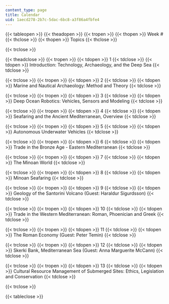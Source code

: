 ```yaml
---
content_type: page
title: Calendar
uid: 1aecd278-2b7c-5dac-6bc8-a3f86a4fbfe4
---
```


{{< tableopen >}}
{{< theadopen >}}
{{< tropen >}}
{{< thopen >}}
Week #
{{< thclose >}}
{{< thopen >}}
Topics
{{< thclose >}}

{{< trclose >}}

{{< theadclose >}}
{{< tropen >}}
{{< tdopen >}}
1
{{< tdclose >}}
{{< tdopen >}}
Introduction: Technology, Archaeology, and the Deep Sea
{{< tdclose >}}

{{< trclose >}}
{{< tropen >}}
{{< tdopen >}}
2
{{< tdclose >}}
{{< tdopen >}}
Marine and Nautical Archaeology: Method and Theory
{{< tdclose >}}

{{< trclose >}}
{{< tropen >}}
{{< tdopen >}}
3
{{< tdclose >}}
{{< tdopen >}}
Deep Ocean Robotics: Vehicles, Sensors and Modeling
{{< tdclose >}}

{{< trclose >}}
{{< tropen >}}
{{< tdopen >}}
4
{{< tdclose >}}
{{< tdopen >}}
Seafaring and the Ancient Mediterranean, Overview
{{< tdclose >}}

{{< trclose >}}
{{< tropen >}}
{{< tdopen >}}
5
{{< tdclose >}}
{{< tdopen >}}
Autonomous Underwater Vehicles
{{< tdclose >}}

{{< trclose >}}
{{< tropen >}}
{{< tdopen >}}
6
{{< tdclose >}}
{{< tdopen >}}
Trade in the Bronze Age - Eastern Mediterranean
{{< tdclose >}}

{{< trclose >}}
{{< tropen >}}
{{< tdopen >}}
7
{{< tdclose >}}
{{< tdopen >}}
The Minoan World
{{< tdclose >}}

{{< trclose >}}
{{< tropen >}}
{{< tdopen >}}
8
{{< tdclose >}}
{{< tdopen >}}
Minoan Seafaring
{{< tdclose >}}

{{< trclose >}}
{{< tropen >}}
{{< tdopen >}}
9
{{< tdclose >}}
{{< tdopen >}}
Geology of the Santorini Volcano (Guest: Haraldur Sigurdsson)
{{< tdclose >}}

{{< trclose >}}
{{< tropen >}}
{{< tdopen >}}
10
{{< tdclose >}}
{{< tdopen >}}
Trade in the Western Mediterranean: Roman, Phoenician and Greek
{{< tdclose >}}

{{< trclose >}}
{{< tropen >}}
{{< tdopen >}}
11
{{< tdclose >}}
{{< tdopen >}}
The Roman Economy (Guest: Peter Temin)
{{< tdclose >}}

{{< trclose >}}
{{< tropen >}}
{{< tdopen >}}
12
{{< tdclose >}}
{{< tdopen >}}
Skerki Bank, Mediterranean Sea (Guest: Anna Marguerite McCann)
{{< tdclose >}}

{{< trclose >}}
{{< tropen >}}
{{< tdopen >}}
13
{{< tdclose >}}
{{< tdopen >}}
Cultural Resource Management of Submerged Sites: Ethics, Legislation and Conservation
{{< tdclose >}}

{{< trclose >}}

{{< tableclose >}}